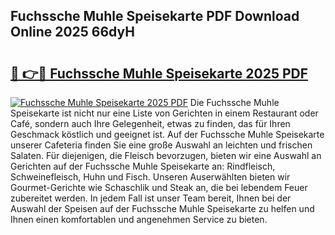 ## Fuchssche Muhle Speisekarte PDF Download Online 2025 66dyH

# <h2><a href="http://gc77fx.nevu.top/?p=Fuchssche+Muhle+Speisekarte">🔗 👉🔴 Fuchssche Muhle Speisekarte 2025 PDF</a></h2>

[![Fuchssche Muhle Speisekarte 2025 PDF](https://i.imgur.com/dBaPXMq.png)](http://gc77fx.nevu.top/?p=Fuchssche+Muhle+Speisekarte)
Die Fuchssche Muhle Speisekarte ist nicht nur eine Liste von Gerichten in einem Restaurant oder Café, sondern auch Ihre Gelegenheit, etwas zu finden, das für Ihren Geschmack köstlich und geeignet ist. Auf der Fuchssche Muhle Speisekarte unserer Cafeteria finden Sie eine große Auswahl an leichten und frischen Salaten. Für diejenigen, die Fleisch bevorzugen, bieten wir eine Auswahl an Gerichten auf der Fuchssche Muhle Speisekarte an: Rindfleisch, Schweinefleisch, Huhn und Fisch. Unseren Auserwählten bieten wir Gourmet-Gerichte wie Schaschlik und Steak an, die bei lebendem Feuer zubereitet werden. In jedem Fall ist unser Team bereit, Ihnen bei der Auswahl der Speisen auf der Fuchssche Muhle Speisekarte zu helfen und Ihnen einen komfortablen und angenehmen Service zu bieten.
